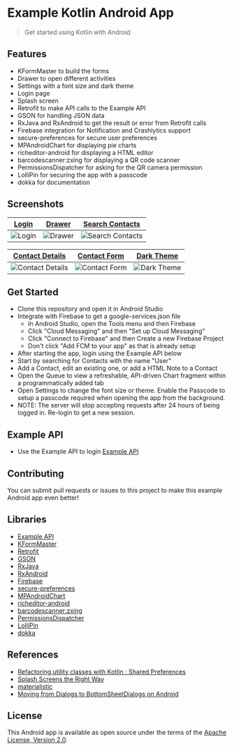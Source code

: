 # Example Kotlin Android App

> Get started using Kotlin with Android

## Features
- KFormMaster to build the forms
- Drawer to open different activities
- Settings with a font size and dark theme
- Login page
- Splash screen
- Retrofit to make API calls to the Example API
- GSON for handling JSON data
- RxJava and RxAndroid to get the result or error from Retrofit calls
- Firebase integration for Notification and Crashlytics support
- secure-preferences for secure user preferences
- MPAndroidChart for displaying pie charts
- richeditor-android for displaying a HTML editor
- barcodescanner:zxing for displaying a QR code scanner
- PermissionsDispatcher for asking for the QR camera permission
- LolliPin for securing the app with a passcode
- dokka for documentation

## Screenshots
| [Login](https://github.com/TheJuki/ExampleKotlinApp/blob/master/app/src/main/java/com/thejuki/example/activity/LoginActivity.kt) | [Drawer](https://github.com/TheJuki/ExampleKotlinApp/blob/master/app/src/main/java/com/thejuki/example/activity/DrawerActivity.kt) | [Search Contacts](https://github.com/TheJuki/ExampleKotlinApp/blob/master/app/src/main/java/com/thejuki/example/fragment/list/ContactListFragment.kt) |
| --- | --- | --- |
![Login](https://github.com/TheJuki/ExampleKotlinApp/blob/master/screenshots/Login.png) | ![Drawer](https://github.com/TheJuki/ExampleKotlinApp/blob/master/screenshots/Drawer.png) | ![Search Contacts](https://github.com/TheJuki/ExampleKotlinApp/blob/master/screenshots/Search%20Contacts.png) |

| [Contact Details](https://github.com/TheJuki/ExampleKotlinApp/blob/master/app/src/main/java/com/thejuki/example/activity/detail/ContactDetailActivity.kt) | [Contact Form](https://github.com/TheJuki/ExampleKotlinApp/blob/master/app/src/main/java/com/thejuki/example/activity/form/ContactFormActivity.kt) | [Dark Theme](https://github.com/TheJuki/ExampleKotlinApp/blob/master/app/src/main/java/com/thejuki/example/activity/SettingsActivity.kt) |
| --- | --- | --- |
![Contact Details](https://github.com/TheJuki/ExampleKotlinApp/blob/master/screenshots/Info.png) | ![Contact Form](https://github.com/TheJuki/ExampleKotlinApp/blob/master/screenshots/Contact%20Form.png) | ![Dark Theme](https://github.com/TheJuki/ExampleKotlinApp/blob/master/screenshots/Dark%20Contacts.png) |

## Get Started
- Clone this repository and open it in Android Studio
- Integrate with Firebase to get a google-services.json file 
    - In Android Studio, open the Tools menu and then Firebase
    - Click "Cloud Messaging" and then "Set up Cloud Messaging"
    - Click "Connect to Firebase" and then Create a new Firebase Project
    - Don't click "Add FCM to your app" as that is already setup 
- After starting the app, login using the Example API below
- Start by searching for Contacts with the name "User"
- Add a Contact, edit an existing one, or add a HTML Note to a Contact
- Open the Queue to view a refreshable, API-driven Chart fragment within a programmatically added tab
- Open Settings to change the font size or theme. Enable the Passcode to setup a passcode required when opening the app from the background.
- NOTE: The server will stop accepting requests after 24 hours of being logged in. Re-login to get a new session.

## Example API
- Use the Example API to login [Example API](https://example-api-thejuki.glitch.me)

## Contributing
You can submit pull requests or issues to this project to make this example Android app even better!

## Libraries
* [Example API](https://github.com/TheJuki/ExampleAPI)
* [KFormMaster](https://github.com/TheJuki/KFormMaster)
* [Retrofit](https://github.com/square/retrofit)
* [GSON](https://github.com/google/gson)
* [RxJava](https://github.com/ReactiveX/RxJava)
* [RxAndroid](https://github.com/ReactiveX/RxAndroid)
* [Firebase](https://github.com/firebase/quickstart-android)
* [secure-preferences](https://github.com/scottyab/secure-preferences)
* [MPAndroidChart](https://github.com/PhilJay/MPAndroidChart)
* [richeditor-android](https://github.com/wasabeef/richeditor-android)
* [barcodescanner:zxing](https://github.com/dm77/barcodescanner)
* [PermissionsDispatcher](https://github.com/permissions-dispatcher/PermissionsDispatcher)
* [LolliPin](https://github.com/omadahealth/LolliPin)
* [dokka](https://github.com/Kotlin/dokka)

## References
* [Refactoring utility classes with Kotlin : Shared Preferences](https://medium.com/@krupalshah55/manipulating-shared-prefs-with-kotlin-just-two-lines-of-code-29af62440285)
* [Splash Screens the Right Way](https://www.bignerdranch.com/blog/splash-screens-the-right-way)
* [materialistic](https://github.com/hidroh/materialistic)
* [Moving from Dialogs to BottomSheetDialogs on Android](https://medium.com/glucosio-project/moving-from-dialogs-to-bottomsheetdialogs-on-android-15fb8d140295)

License
-----------------
This Android app is available as open source under the terms of the [Apache License, Version 2.0](http://www.apache.org/licenses/LICENSE-2.0).
